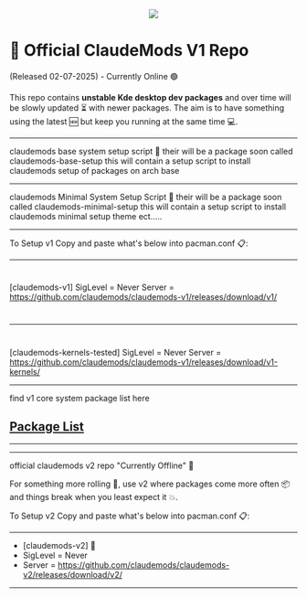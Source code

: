 
<p align="center">
<img src="https://i.postimg.cc/Y01BKnH9/claudemods-official-repos-7-2-2025.gif">	




# 🚀 Official ClaudeMods V1 Repo 

(Released 02-07-2025) - Currently Online 🟢

This repo contains **unstable Kde desktop dev packages** 
and over time will be slowly updated ⏳ with newer packages. 
The aim is to have something using the latest 🆕
but keep you running at the same time 💻.

    
---

claudemods base system setup script 🚀
their will be a package soon called claudemods-base-setup
this will contain a setup script to install claudemods setup of packages on arch base

---

claudemods Minimal System Setup Script 🚀
their will be a package soon called claudemods-minimal-setup
this will contain a setup script to install claudemods minimal setup theme ect.....
   

   
---

To Setup v1 Copy and paste what's below into pacman.conf 📋:

---


#
[claudemods-v1]
SigLevel = Never
Server = https://github.com/claudemods/claudemods-v1/releases/download/v1/
#

---

#
[claudemods-kernels-tested]
SigLevel = Never
Server = https://github.com/claudemods/claudemods-v1/releases/download/v1-kernels/




---


find v1 core system package list here

## [ Package List ](https://github.com/claudemods/claudemods-v1/blob/main/changelogs-and-versions/readmev1.md  )







---


---

official claudemods v2 repo "Currently Offline" 🚀

For something more rolling 🌊, use v2 where packages come more often 📦 
and things break when you least expect it 💥. 


To Setup v2 Copy and paste what's below into pacman.conf 📋:

---

- [claudemods-v2] 🚀
- SigLevel = Never
- Server = https://github.com/claudemods/claudemods-v2/releases/download/v2/  


---
